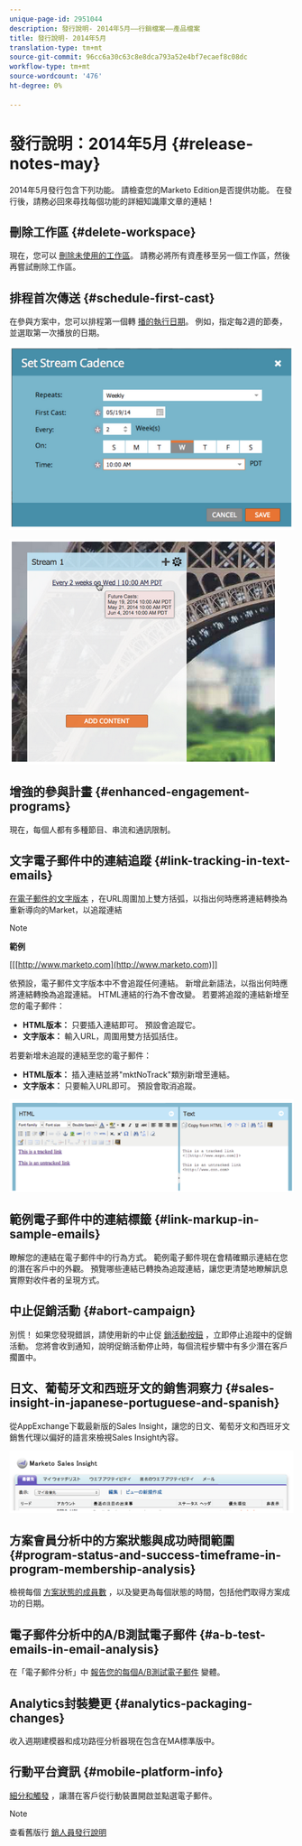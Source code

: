 ```yaml
---
unique-page-id: 2951044
description: 發行說明- 2014年5月——行銷檔案——產品檔案
title: 發行說明- 2014年5月
translation-type: tm+mt
source-git-commit: 96cc6a30c63c8e8dca793a52e4bf7ecaef8c08dc
workflow-type: tm+mt
source-wordcount: '476'
ht-degree: 0%

---
```



# 發行說明：2014年5月 {#release-notes-may}

2014年5月發行包含下列功能。 請檢查您的Marketo Edition是否提供功能。 在發行後，請務必回來尋找每個功能的詳細知識庫文章的連結！

## 刪除工作區 {#delete-workspace}

現在，您可以 [刪除未使用的工作區](../../product-docs/administration/workspaces-and-person-partitions/delete-a-workspace.md)。 請務必將所有資產移至另一個工作區，然後再嘗試刪除工作區。

## 排程首次傳送 {#schedule-first-cast}

在參與方案中，您可以排程第一個轉 [播的執行日期](../../product-docs/email-marketing/drip-nurturing/engagement-program-streams/set-stream-cadence.md)。 例如，指定每2週的節奏，並選取第一次播放的日期。

![](assets/image2014-9-22-11-3a57-3a36.png)

![](assets/image2014-9-22-11-3a57-3a54.png)

## 增強的參與計畫 {#enhanced-engagement-programs}

現在，每個人都有多種節目、串流和通訊限制。

## 文字電子郵件中的連結追蹤 {#link-tracking-in-text-emails}

[在電子郵件的文字版本](../../product-docs/email-marketing/general/functions-in-the-editor/add-tracked-links-to-a-text-email.md) ，在URL周圍加上雙方括弧，以指出何時應將連結轉換為重新導向的Market，以追蹤連結

>[!NOTE]
>
>**範例**
>
>[[[http://www.marketo.com](http://www.marketo.com)]]

依預設，電子郵件文字版本中不會追蹤任何連結。 新增此新語法，以指出何時應將連結轉換為追蹤連結。 HTML連結的行為不會改變。  若要將追蹤的連結新增至您的電子郵件：

* **HTML版本：** 只要插入連結即可。 預設會追蹤它。
* **文字版本：** 輸入URL，周圍用雙方括弧括住。

若要新增未追蹤的連結至您的電子郵件：

* **HTML版本：** 插入連結並將&quot;mktNoTrack&quot;類別新增至連結。
* **文字版本：** 只要輸入URL即可。 預設會取消追蹤。

![](assets/image2014-9-22-12-3a1-3a34.png)

## 範例電子郵件中的連結標籤 {#link-markup-in-sample-emails}

瞭解您的連結在電子郵件中的行為方式。 範例電子郵件現在會精確顯示連結在您的潛在客戶中的外觀。 預覽哪些連結已轉換為追蹤連結，讓您更清楚地瞭解訊息實際對收件者的呈現方式。

## 中止促銷活動 {#abort-campaign}

別慌！ 如果您發現錯誤，請使用新的中止促 [銷活動按鈕](../../product-docs/core-marketo-concepts/smart-campaigns/using-smart-campaigns/abort-a-smart-campaign.md) ，立即停止追蹤中的促銷活動。 您將會收到通知，說明促銷活動停止時，每個流程步驟中有多少潛在客戶擱置中。

## 日文、葡萄牙文和西班牙文的銷售洞察力 {#sales-insight-in-japanese-portuguese-and-spanish}

從AppExchange下載最新版的Sales Insight，讓您的日文、葡萄牙文和西班牙文銷售代理以偏好的語言來檢視Sales Insight內容。

![](assets/image2014-9-22-12-3a2-3a12.png)

## 方案會員分析中的方案狀態與成功時間範圍 {#program-status-and-success-timeframe-in-program-membership-analysis}

檢視每個 [方案狀態的成員數](../../product-docs/reporting/revenue-cycle-analytics/program-analytics/build-a-program-membership-analysis-report-that-lists-leads.md) ，以及變更為每個狀態的時間，包括他們取得方案成功的日期。

## 電子郵件分析中的A/B測試電子郵件 {#a-b-test-emails-in-email-analysis}

在「電子郵件分析」中 [報告您的每個A/B測試電子郵件](../../product-docs/reporting/revenue-cycle-analytics/email-analysis/build-an-email-analysis-report-that-shows-program-information.md) 變體。

## Analytics封裝變更 {#analytics-packaging-changes}

收入週期建模器和成功路徑分析器現在包含在MA標準版中。

## 行動平台資訊 {#mobile-platform-info}

[細分和觸發](../../product-docs/reporting/basic-reporting/report-activity/build-a-people-performance-report-with-mobile-platform-columns.md) ，讓潛在客戶從行動裝置開啟並點選電子郵件。

>[!NOTE]
>
>查看舊版行 [銷人員發行說明](http://docs.marketo.com/display/docs/release+notes)

